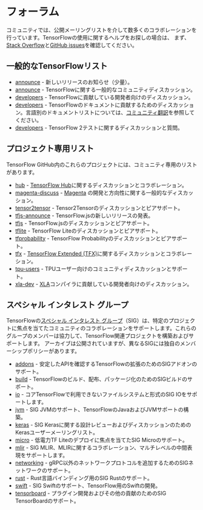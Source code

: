 # フォーラム

コミュニティでは、公開メーリングリストを介して数多くのコラボレーションを行っています。TensorFlowの使用に関するヘルプをお探しの場合は、 まず、[Stack Overflow](https://stackoverflow.com/questions/tagged/tensorflow)と[GitHub issues](https://github.com/tensorflow/tensorflow/issues)を確認してください。

## 一般的なTensorFlowリスト

- [announce](https://groups.google.com/a/tensorflow.org/d/forum/announce) - 新しいリリースのお知らせ（少量）。
- [announce](https://groups.google.com/a/tensorflow.org/d/forum/discuss) - TensorFlowに関する一般的なコミュニティディスカッション。
- [developers](https://groups.google.com/a/tensorflow.org/d/forum/developers) - TensorFlowに貢献している開発者向けのディスカッション。
- [developers](https://groups.google.com/a/tensorflow.org/d/forum/docs) - TensorFlowのドキュメントに貢献するためのディスカッション。言語別のドキュメントリストについては、[コミュニティ翻訳](https://www.tensorflow.org/community/contribute/docs#community_translations)を参照してください。
- [developers](https://groups.google.com/a/tensorflow.org/d/forum/testing) - TensorFlow 2テストに関するディスカッションと質問。

## プロジェクト専用リスト

TensorFlow GitHub内のこれらのプロジェクトには、コミュニティ専用のリストがあります。

- [hub](https://groups.google.com/a/tensorflow.org/d/forum/hub) -  [TensorFlow Hub](https://github.com/tensorflow/hub)に関するディスカッションとコラボレーション。
- [magenta-discuss](https://groups.google.com/a/tensorflow.org/d/forum/magenta-discuss) - [Magenta](https://magenta.tensorflow.org/) の開発と方向性に関する一般的なディスカッション。
- [tensor2tensor](https://groups.google.com/d/forum/tensor2tensor) - Tensor2Tensorのディスカッションとピアサポート。
- [tfjs-announce](https://groups.google.com/a/tensorflow.org/d/forum/tfjs-announce) - TensorFlow.jsの新しいリリースの発表。
- [tfjs](https://groups.google.com/a/tensorflow.org/d/forum/tfjs) - TensorFlow.jsのディスカッションとピアサポート。
- [tflite](https://groups.google.com/a/tensorflow.org/d/forum/tflite) - TensorFlow Liteのディスカッションとピアサポート。
- [tfprobability](https://groups.google.com/a/tensorflow.org/d/forum/tfprobability) - TensorFlow Probabilityのディスカッションとピアサポート。
- [tfx](https://groups.google.com/a/tensorflow.org/forum/#!forum/tfx) - [TensorFlow Extended (TFX)](https://www.tensorflow.org/tfx/)に関するディスカッションとコラボレーション。
- [tpu-users](https://groups.google.com/a/tensorflow.org/d/forum/tpu-users) - TPUユーザー向けのコミュニティディスカッションとサポート。
- [xla-dev](https://groups.google.com/forum/#!forum/xla-dev) - [XLA](https://www.tensorflow.org/xla)コンパイラに貢献している開発者向けのディスカッション。

## スペシャル インタレスト グループ

TensorFlowの[スペシャル インタレスト グループ](https://github.com/tensorflow/community/tree/master/sigs)（SIG）は、特定のプロジェクトに焦点を当てたコミュニティのコラボレーションをサポートします。これらのグループのメンバーは協力して、TensorFlow関連プロジェクトを構築およびサポートします。 アーカイブは公開されていますが、異なるSIGには独自のメンバーシップポリシーがあります。

- [addons](https://groups.google.com/a/tensorflow.org/d/forum/addons) - 安定したAPIを確認するTensorFlowの拡張のためのSIGアドオンのサポート。
- [build](https://groups.google.com/a/tensorflow.org/d/forum/build) - TensorFlowのビルド、配布、パッケージ化のためのSIGビルドのサポート。
- [io](https://groups.google.com/a/tensorflow.org/d/forum/io) - コアTensorFlowで利用できないファイルシステムと形式のSIG IOをサポートします。
- [jvm](https://groups.google.com/a/tensorflow.org/d/forum/jvm) - SIG JVMのサポート、TensorFlowのJavaおよびJVMサポートの構築。
- [keras](https://groups.google.com/forum/#!forum/keras-users) - SIG Kerasに関する設計レビューおよびディスカッションのためのKerasユーザーメーリングリスト。
- [micro](https://groups.google.com/a/tensorflow.org/d/forum/micro) - 低電力TF Liteのデプロイに焦点を当てたSIG Microのサポート。
- [mlir](https://groups.google.com/a/tensorflow.org/d/forum/mlir) - SIG MLIR、MLIRに関するコラボレーション、マルチレベルの中間表現をサポートします。
- [networking](https://groups.google.com/a/tensorflow.org/d/forum/networking) - gRPC以外のネットワークプロトコルを追加するためのSIGネットワークのサポート。
- [rust](https://groups.google.com/a/tensorflow.org/d/forum/rust) - Rust言語バインディング用のSIG Rustのサポート。
- [swift](https://groups.google.com/a/tensorflow.org/d/forum/swift) - SIG Swiftのサポート、TensorFlow用のSwiftの開発。
- [tensorboard](https://groups.google.com/a/tensorflow.org/d/forum/tensorboard) - プラグイン開発およびその他の貢献のためのSIG TensorBoardのサポート。
